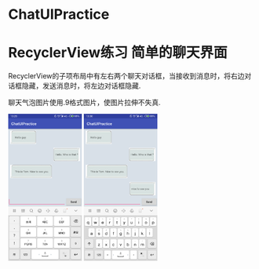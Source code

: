 # ChatUIPractice
# RecyclerView练习  简单的聊天界面

RecyclerView的子项布局中有左右两个聊天对话框，当接收到消息时，将右边对话框隐藏，发送消息时，将左边对话框隐藏.

聊天气泡图片使用.9格式图片，使图片拉伸不失真.

<img src = "https://github.com/xiaolanlaia/ChatUIPractice/blob/dc23caf5505009710edcf38a34ec0113abb06e1f/screenshot/1.png" width = "150" height = "300"/>  <img src = "https://github.com/xiaolanlaia/ChatUIPractice/blob/dc23caf5505009710edcf38a34ec0113abb06e1f/screenshot/2.png" width = "150" height = "300"/>  
